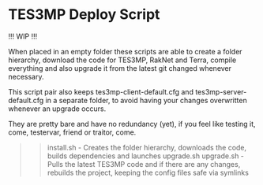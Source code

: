 # TES3MP Deploy Script

!!! WIP !!!

When placed in an empty folder these scripts are able to create a folder hierarchy, download the code for TES3MP, RakNet and Terra, compile everything and also upgrade it from the latest git changed whenever necessary.

This script pair also keeps tes3mp-client-default.cfg and tes3mp-server-default.cfg in a separate folder, to avoid having your changes overwritten whenever an upgrade occurs.

They are pretty bare and have no redundancy (yet), if you feel like testing it, come, testervar, friend or traitor, come.

>> install.sh - Creates the folder hierarchy, downloads the code, builds dependencies and launches upgrade.sh
>> upgrade.sh - Pulls the latest TES3MP code and if there are any changes, rebuilds the project, keeping the config files safe via symlinks
